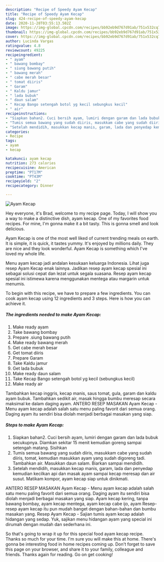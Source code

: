 ```yaml
---
description: "Recipe of Speedy Ayam Kecap"
title: "Recipe of Speedy Ayam Kecap"
slug: 424-recipe-of-speedy-ayam-kecap
date: 2020-11-28T03:55:13.502Z
image: https://img-global.cpcdn.com/recipes/bb92eb9d767d91ab/751x532cq70/ayam-kecap-foto-resep-utama.jpg
thumbnail: https://img-global.cpcdn.com/recipes/bb92eb9d767d91ab/751x532cq70/ayam-kecap-foto-resep-utama.jpg
cover: https://img-global.cpcdn.com/recipes/bb92eb9d767d91ab/751x532cq70/ayam-kecap-foto-resep-utama.jpg
author: Lucinda Vargas
ratingvalue: 4.8
reviewcount: 49225
recipeingredient:
- " ayam"
- " bawang bombay"
- " siung bawang putih"
- " bawang merah"
- " cabe merah besar"
- " tomat diiris"
- " Garam"
- " Kaldu jamur"
- " lada bubuk"
- " daun salam"
- " Kecap Bango setengah botol yg kecil sebungkus kecil"
- " air"
recipeinstructions:
- "Siapkan bahan2. Cuci bersih ayam, lumiri dengan garam dan lada bubuk secukupnya. Diamkan sekitar 15 menit kemudian goreng sampai setengah matang. Sisihkan"
- "Tumis semua bawang yang sudah diiris, masukkam cabe yang sudah diiris, tomat, kemudian masukkan ayam yang sudah digoreng tadi. Tambahkan air. Masukkan daun salam. Biarkan sampai mendidih."
- "Setelah mendidih, masukkan kecap manis, garam, lada dan penyedap kemudian kecilkan api dan masak ayam sampai kecap meresap dan air susut. Matikam kompor, ayam kecap siap untuk dinikmati."
categories:
- Recipe
tags:
- ayam
- kecap

katakunci: ayam kecap 
nutrition: 273 calories
recipecuisine: American
preptime: "PT17M"
cooktime: "PT43M"
recipeyield: "2"
recipecategory: Dinner

---
```



![Ayam Kecap](https://img-global.cpcdn.com/recipes/bb92eb9d767d91ab/751x532cq70/ayam-kecap-foto-resep-utama.jpg)

Hey everyone, it's Brad, welcome to my recipe page. Today, I will show you a way to make a distinctive dish, ayam kecap. One of my favorites food recipes. For mine, I'm gonna make it a bit tasty. This is gonna smell and look delicious.

Ayam Kecap is one of the most well liked of current trending meals on earth. It is simple, it is quick, it tastes yummy. It's enjoyed by millions daily. They are nice and they look wonderful. Ayam Kecap is something which I've loved my whole life.

Menu ayam kecap jadi andalan kesukaan keluarga Indonesia. Lihat juga resep Ayam Kecap enak lainnya. Jadikan resep ayam kecap spesial ini sebagai solusi cepat dan lezat untuk segala suasana. Resep ayam kecap spesial ini istimewa karena menggunakan mentega atau margarin untuk menumis.


To begin with this recipe, we have to prepare a few ingredients. You can cook ayam kecap using 12 ingredients and 3 steps. Here is how you can achieve it.

<!--inarticleads1-->

##### The ingredients needed to make Ayam Kecap:

1. Make ready  ayam
1. Take  bawang bombay
1. Prepare  .siung bawang putih
1. Make ready  bawang merah
1. Get  cabe merah besar
1. Get  tomat diiris
1. Prepare  Garam
1. Take  Kaldu jamur
1. Get  lada bubuk
1. Make ready  daun salam
1. Take  Kecap Bango setengah botol yg kecil (sebungkus kecil)
1. Make ready  air


Tambahkan kecap inggris, kecap manis, saus tomat, gula, garam dan kaldu ayam bubuk. Tambahkan sedikit air, masak hingga bumbu meresap secara maksimal ke dalam daging ayam. ANTERO RESEP MASAKAN Ayam Kecap - Menu ayam kecap adalah salah satu menu paling favorit dari semua orang. Daging ayam itu sendiri bisa diolah menjadi berbagai masakan yang siap. 

<!--inarticleads2-->

##### Steps to make Ayam Kecap:

1. Siapkan bahan2. Cuci bersih ayam, lumiri dengan garam dan lada bubuk secukupnya. Diamkan sekitar 15 menit kemudian goreng sampai setengah matang. Sisihkan
1. Tumis semua bawang yang sudah diiris, masukkam cabe yang sudah diiris, tomat, kemudian masukkan ayam yang sudah digoreng tadi. Tambahkan air. Masukkan daun salam. Biarkan sampai mendidih.
1. Setelah mendidih, masukkan kecap manis, garam, lada dan penyedap kemudian kecilkan api dan masak ayam sampai kecap meresap dan air susut. Matikam kompor, ayam kecap siap untuk dinikmati.


ANTERO RESEP MASAKAN Ayam Kecap - Menu ayam kecap adalah salah satu menu paling favorit dari semua orang. Daging ayam itu sendiri bisa diolah menjadi berbagai masakan yang siap. Ayam kecap kering, tanpa bawang bombay, ayam kecap mentega, ayam kecap cabe ijo, ayam Resep-resep ayam kecap itu pun mudah banget dengan bahan-bahan dan bumbu masakan yang. Resep Ayam Kecap - Sajian tumis ayam kecap adalah hidangan yang sedap. Yuk, sajikan menu hidangan ayam yang special ini dirumah dengan mudah dan sederhana ini. 

So that's going to wrap it up for this special food ayam kecap recipe. Thanks so much for your time. I'm sure you will make this at home. There's gonna be interesting food in home recipes coming up. Don't forget to save this page on your browser, and share it to your family, colleague and friends. Thanks again for reading. Go on get cooking!
